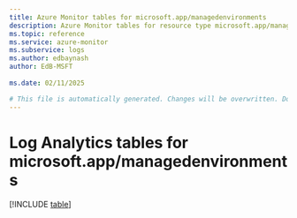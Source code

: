 ```yaml
---
title: Azure Monitor tables for microsoft.app/managedenvironments
description: Azure Monitor tables for resource type microsoft.app/managedenvironments
ms.topic: reference
ms.service: azure-monitor
ms.subservice: logs
ms.author: edbaynash
author: EdB-MSFT
   
ms.date: 02/11/2025

# This file is automatically generated. Changes will be overwritten. Do not change this file directly.
---
```


# Log Analytics tables for microsoft.app/managedenvironments  

[!INCLUDE [table](~/reusable-content/ce-skilling/azure/includes/azure-monitor/reference/tables/microsoft-app_managedenvironments-include.md)]

